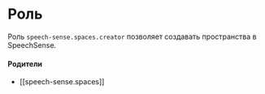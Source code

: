 # Роль

Роль `speech-sense.spaces.creator` позволяет создавать пространства в SpeechSense.


#### Родители

- [[speech-sense.spaces]]
